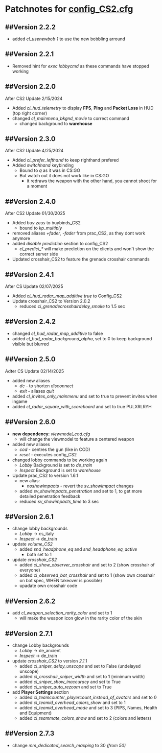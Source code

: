 # Patchnotes for [config_CS2.cfg](https://github.com/julis99/CS_Config/blob/main/CS2/config_CS2.cfg)

## ##Version 2.2.2

- added *cl_usenewbob 1* to use the new bobbling arround

## ##Version 2.2.1

- Removed hint for *exec lobbycmd* as these commands have stopped working

## ##Version 2.2.0

After CS2 Update 2/15/2024

- Added *cl_hud_telemetry* to display **FPS**, **Ping** and **Packet Loss** in HUD (top right corner)
- changed *cl_mainmenu_bkgnd_movie* to correct command
  - changed background to **warehouse**

## ##Version 2.3.0

After CS2 Update 4/25/2024

- Added *cl_prefer_lefthand* to keep righthand prefered
- Added *switchhand* keybinding
  - Bound to *q* as it was in CS:GO
  - But watch out it does not work like in CS:GO
    - it redraws the weapon with the other hand, you cannot shoot for a moment

## ##Version 2.4.0

After CS2 Update 01/30/2025

- Added *buy zeus* to buybinds_CS2
  - bound to *kp_multiply*
- removed aliases *+fader*, *-fader* from prac_CS2, as they dont work anymore
- added *disable prediction* section to config_CS2
  - *cl_predict_\** will make prediction on the clients and won't show the correct server side
- Updated crosshair_CS2 to feature the grenade crosshair commands

## ##Version 2.4.1

After CS Update 02/07/2025

- Added *cl_hud_radar_map_additive true* to Config_CS2
- Update crosshair_CS2 to Version 2.0.2
  - reduced *cl_grenadecrosshairdelay_smoke* to 1.5 sec

## ##Version 2.4.2

- changed *cl_hud_radar_map_additive* to false
- added *cl_hud_radar_background_alpha*, set to 0 to keep background visible but blurred

## ##Version 2.5.0

Adter CS Update 02/14/2025

- added new aliases
  - *dc*   - to shorten *disconnect*
  - *exit* - aliases *quit*
- added *cl_invites_only_mainmenu* and set to true to prevent invites when ingame
- added *cl_radar_square_with_scoreboard* and set to true
PULXRLRYH

## ##Version 2.6.0

- **new dependency**: *viewmodel_cod.cfg*
  - will change the viewmodel to feature a centered weapon
- added new aliases
  - *cod*   - centres the gun (like in COD)
  - *reset* - executes config_CS2
- changed lobby commands to be working again
  - *Lobby* Background is set to *de_train*
  - *Inspect* Background is set to *warehouse*
- Update prac_CS2 to version 1.6.1
  - new alias:
    - *noshowimpacts* - revert the *sv_showimpact* changes
  - added *sv_showimpacts_penetration* and set to 1,
  to get more detailed penetration feedback
  - reduced *sv_showimpacts_time* to 3 sec

## ##Version 2.6.1
- change lobby backgrounds
  - *Lobby* -> cs_italy
  - *Inspect* -> de_train
- update *volume_CS2*
  - added *snd_headphone_eq* and *snd_headphone_eq_active*
    - both set to 1
- update *crosshair_CS2*
  - added *cl_show_observer_crosshair* and set to 2 (show crosshair of everyone)
  - added *cl_observed_bot_crosshair* and set to 1 (show own crosshair on bot spec, WHEN takeover is possible)
  - upadate own crosshair code

## ##Version 2.6.2
- add *cl_weapon_selection_rarity_color* and set to 1
  - will make the weapon icon glow in the rarity color of the skin

## ##Version 2.7.1
- change Lobby backgrounds
  - *Lobby* -> de_ancient
  - *Inspect* -> de_train
- update *crosshair_CS2* to version *2.1.1*
  - added *cl_sniper_delay_unscope* and set to False (undelayed unscope)
  - added *cl_crosshair_sniper_width* and set to 1 (minimum width)
  - added *cl_sniper_show_inaccuracy* and set to True
  - added *cl_sniper_auto_rezoom* and set to True
- add **Player Settings** section
  - added *cl_teamcounter_playercount_instead_of_avatars* and set to 0
  - added *cl_teamid_overhead_colors_show* and set to 1
  - added *cl_teamid_overhead_mode* and set to 3 (PIPS, Names, Health and Equipment)
  - added *cl_teammate_colors_show* and set to 2 (colors and letters)

## ##Version 2.7.3
- change *mm_dedicated_search_maxping* to 30 *(from 50)*